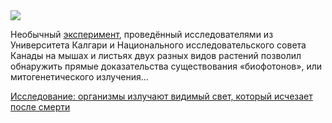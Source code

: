 <!--2025-05-13 14:53:46-->
<div class="yb">
  <div class="rss habr"><img src="https://habrastorage.org/getpro/habr/upload_files/823/dfe/b37/823dfeb3733ca7dac969420f524a7942.jpg" /><p>Необычный <a href="https://doi.org/10.1021/acs.jpclett.4c03546" rel="noopener noreferrer nofollow">эксперимент</a>, проведённый исследователями из Университета Калгари и Национального исследовательского совета Канады на мышах и листьях двух разных видов растений позволил обнаружить прямые доказательства существования «биофотонов», или митогенетического излучения... <p class="titl"><a href="https://habr.com/ru/news/909088/?utm_source=habrahabr&utm_medium=rss&utm_campaign=909088">Исследование: организмы излучают видимый свет, который исчезает после смерти</a></p></div>
</div>
